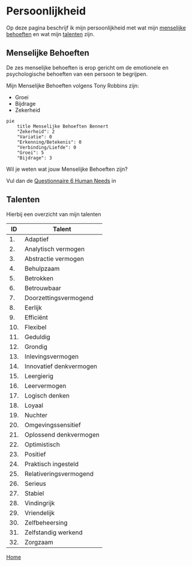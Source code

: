 # Persoonlijkheid

Op deze pagina beschrijf ik mijn persoonlijkheid met wat mijn [menselijke behoeften](#menselijke-behoeften) en wat mijn [talenten](#talenten) zijn.

## Menselijke Behoeften

De zes menselijke behoeften is erop gericht om de emotionele en psychologische behoeften van een persoon te begrijpen.

Mijn Menselijke Behoeften volgens Tony Robbins zijn:

* Groei
* Bijdrage
* Zekerheid

```mermaid
pie
    title Menselijke Behoeften Bennert
    "Zekerheid": 2
    "Variatie": 0
    "Erkenning/Betekenis": 0
    "Verbinding/Liefde": 0
    "Groei": 5
    "Bijdrage": 3
```

Wil je weten wat jouw Menselijke Behoeften zijn?

Vul dan de [Questionnaire 6 Human Needs](https://forms.office.com/Pages/ResponsePage.aspx?id=a8ulgCGuqE69PyXgBc78W7s_cNsMqNxCkhi68glGcH5UNUNNWVgzR0wyRVRPT1pWQkZRMkxJVlU1Qi4u) in

## Talenten

Hierbij een overzicht van mijn talenten

| ID | Talent |
| --- | --- |
| 1. | Adaptief |
| 2. | Analytisch vermogen |
| 3. | Abstractie vermogen |
| 4. | Behulpzaam |
| 5. | Betrokken |
| 6. | Betrouwbaar |
| 7. | Doorzettingsvermogend |
| 8. | Eerlijk |
| 9. | Efficiënt |
| 10.| Flexibel |
| 11.| Geduldig |
| 12.| Grondig |
| 13.| Inlevingsvermogen |
| 14.| Innovatief denkvermogen |
| 15.| Leergierig |
| 16.| Leervermogen |
| 17.| Logisch denken |
| 18.| Loyaal |
| 19.| Nuchter |
| 20.| Omgevingssensitief |
| 21.| Oplossend denkvermogen |
| 22.| Optimistisch |
| 23.| Positief |
| 24.| Praktisch ingesteld |
| 25.| Relativeringsvermogend |
| 26.| Serieus |
| 27.| Stabiel |
| 28.| Vindingrijk |
| 29.| Vriendelijk |
| 30.| Zelfbeheersing |
| 31.| Zelfstandig werkend |
| 32.| Zorgzaam |

[Home](../index.md)